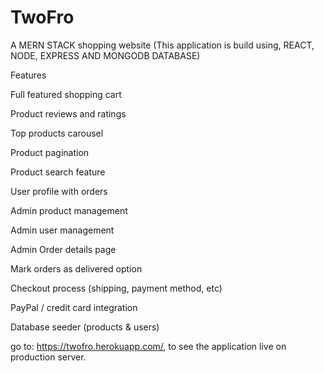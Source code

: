# TwoFro

A MERN STACK shopping website (This application is build using, REACT, NODE, EXPRESS AND MONGODB DATABASE)

Features

Full featured shopping cart

Product reviews and ratings

Top products carousel

Product pagination

Product search feature

User profile with orders

Admin product management

Admin user management

Admin Order details page

Mark orders as delivered option

Checkout process (shipping, payment method, etc)

PayPal / credit card integration

Database seeder (products & users)

go to: https://twofro.herokuapp.com/, to see the application live on production server.
